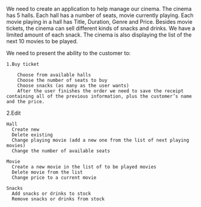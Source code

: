 We need to create an application to help manage our cinema.
The cinema has 5 halls. Each hall has a number of seats, movie currently playing. 
Each movie playing in a hall has Title, Duration, Genre and Price. 
Besides movie tickets, the cinema can sell different kinds of snacks and drinks. 
We have a limited amount of each snack. The cinema is also displaying the list of the next 10 movies to be played.

We need to present the ability to the customer to: 

    1.Buy ticket

        Choose from available halls
        Choose the number of seats to buy
        Choose snacks (as many as the user wants)
        After the user finishes the order we need to save the receipt containing all of the previous information, plus the customer’s name and the price.
        
  2.Edit
  
    Hall
      Create new 
      Delete existing
      Change playing movie (add a new one from the list of next playing movies)
      Change the number of available seats
      
    Movie
      Create a new movie in the list of to be played movies 
      Delete movie from the list
      Change price to a current movie 
      
    Snacks
      Add snacks or drinks to stock 
      Remove snacks or drinks from stock

